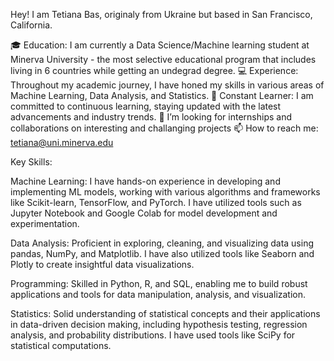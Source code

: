 Hey! I am Tetiana Bas, originaly from Ukraine but based in San Francisco, California. 

🎓 Education: I am currently a Data Science/Machine learning student at Minerva University - the most selective educational program that includes living in 6 countries while getting an undegrad degree.
💻 Experience: Throughout my academic journey, I have honed my skills in various areas of Machine Learning, Data Analysis, and Statistics.
🌱 Constant Learner: I am committed to continuous learning, staying updated with the latest advancements and industry trends.
💞️ I’m looking for internships and collaborations on interesting and challanging projects
📫 How to reach me: tetiana@uni.minerva.edu


Key Skills:

Machine Learning: I have hands-on experience in developing and implementing ML models, working with various algorithms and frameworks like Scikit-learn, TensorFlow, and PyTorch. I have utilized tools such as Jupyter Notebook and Google Colab for model development and experimentation.

Data Analysis: Proficient in exploring, cleaning, and visualizing data using pandas, NumPy, and Matplotlib. I have also utilized tools like Seaborn and Plotly to create insightful data visualizations.

Programming: Skilled in Python, R, and SQL, enabling me to build robust applications and tools for data manipulation, analysis, and visualization. 

Statistics: Solid understanding of statistical concepts and their applications in data-driven decision making, including hypothesis testing, regression analysis, and probability distributions. I have used tools like SciPy for statistical computations.
<!---
TetianaBas/TetianaBas is a ✨ special ✨ repository because its `README.md` (this file) appears on your GitHub profile.
You can click the Preview link to take a look at your changes.
--->

